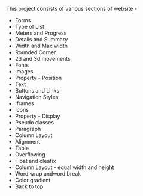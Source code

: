 This project consists of various sections of website - 

- Forms
- Type of List
- Meters and Progress
- Details and Summary
- Width and Max width
- Rounded Corner
- 2d and 3d movements
- Fonts
- Images
- Property - Position
- Text
- Buttons and Links
- Navigation Styles
- Iframes
- Icons
- Property - Display
- Pseudo classes
- Paragraph
- Column Layout
- Alignment
- Table
- Overflowing
- Float and cleafix
- Column Layout - equal width and height
- Word wrap andword break
- Color gradient
- Back to top
